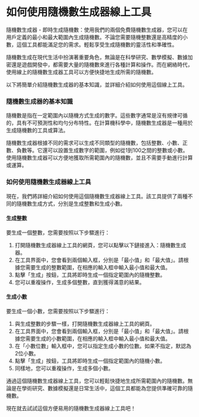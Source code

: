 如何使用隨機數生成器線上工具
==============

隨機數生成器 - 即時生成隨機數：使用我們的兩個免費隨機數生成器，您可以在用戶定義的最小和最大範圍內生成隨機數。不論您需要隨機整數還是高精度的小數，這個工具都能滿足您的需求。輕鬆享受生成隨機數的靈活性和準確性。

隨機數生成在現代生活中扮演著重要角色，無論是在科學研究、數學模擬、數據加密還是遊戲開發中，都需要大量的隨機數來進行各種計算和操作。而在網絡時代，使用線上的隨機數生成器工具可以方便快捷地生成所需的隨機數。

以下將簡單介紹隨機數生成器的基本知識，並詳細介紹如何使用這個線上工具。

### 隨機數生成器的基本知識

隨機數是指在一定範圍內以隨機方式生成的數字。這些數字通常是沒有規律可循的，具有不可預測性和均勻分布特性。在計算機科學中，隨機數生成器是一種用於生成隨機數的工具或算法。

隨機數生成器根據不同的需求可以生成不同類型的隨機數，包括整數、小數、正數、負數等。它還可以設置生成數字的範圍，例如從1到100之間的整數或小數。使用隨機數生成器可以方便地獲取所需範圍內的隨機數，並且不需要手動進行計算或運算。

### 如何使用隨機數生成器線上工具

現在，我們將詳細介紹如何使用這個隨機數生成器線上工具。該工具提供了兩種不同的隨機數生成方式，分別是生成整數和生成小數。

#### 生成整數

要生成一個整數，您需要按照以下步驟進行：

1. 打開隨機數生成器線上工具的網頁，您可以點擊以下鏈接進入：隨機數生成器。
2. 在工具界面中，您會看到兩個輸入框，分別是「最小值」和「最大值」。請根據您需要生成的整數範圍，在相應的輸入框中輸入最小值和最大值。
3. 點擊「生成」按鈕，工具將即時生成一個指定範圍內的隨機整數。
4. 您可以重複操作，生成多個整數，直到獲得滿意的結果。

#### 生成小數

要生成一個小數，您需要按照以下步驟進行：

1. 與生成整數的步驟一樣，打開隨機數生成器線上工具的網頁。
2. 在工具界面中，您會看到兩個輸入框，分別是「最小值」和「最大值」。請根據您需要生成的小數範圍，在相應的輸入框中輸入最小值和最大值。
3. 在「小數位數」輸入框中，您可以指定生成小數的位數。如果不指定，默認為2位小數。
4. 點擊「生成」按鈕，工具將即時生成一個指定範圍內的隨機小數。
5. 同樣地，您可以重複操作，生成多個小數。

通過這個隨機數生成器線上工具，您可以輕鬆快捷地生成所需範圍內的隨機數。無論是在學術研究、數據模擬還是日常生活中，這個工具都能為您提供準確可靠的隨機數。

現在就去試試這個方便易用的隨機數生成器線上工具吧！